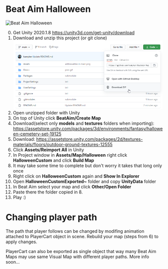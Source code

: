# Beat Aim Halloween

![Beat Aim Halloween](Docs~/prev.gif)

0. Get Unity 2020.1.8 https://unity3d.com/get-unity/download
1. Download and unzip this project (or git clone)
![download](Docs~/help1.png)
2. Open unzipped folder with Unity
3. On top of Unity click **BeatAim/Create Map**
4. Download(select only **models** and **textures** folders when importing): https://assetstore.unity.com/packages/3d/environments/fantasy/halloween-cemetery-set-19125
5. Download: https://assetstore.unity.com/packages/2d/textures-materials/floors/outdoor-ground-textures-12555
6. Click **Assets/Reimport All** in Unity
7. In Project window in **Assets/Map/Halloween** right click **HalloweenCustom** and click **Build Map**
8. It may take some time to complete but don't worry it takes that long only once
9. Right click on **HalloweenCustom** again and **Show In Explorer**
10. Open **HalloweenCustomExported~** folder and copy **UnityData** folder
11. In Beat Aim select your map and click **Other/Open Folder**
12. Paste there the folder copied in 8.
13. Play :)


# Changing player path
The path that player follows can be changed by modifing animation attached to PlayerCart object in scene. Rebuild your map (steps from 6) to apply changes.

PlayerCart can also be exported as single object that way many Beat Aim Maps may use same Visual Map with different player paths. More info soon...
